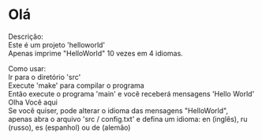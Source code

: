 # Olá

Descrição: <br> Este é um projeto 'helloworld' <br> Apenas imprime "HelloWorld" 10 vezes em 4 idiomas. <br>

Como usar: <br> Ir para o diretório 'src' <br> Execute 'make' para compilar o programa <br> Então execute o programa 'main' e você receberá mensagens 'Hello World' <br> Olha Você aqui <br> Se você quiser, pode alterar o idioma das mensagens "HelloWorld", <br> apenas abra o arquivo 'src / config.txt' e defina um idioma: en (inglês), ru (russo), es (espanhol) ou de (alemão) <br>
